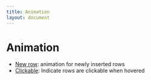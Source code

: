 ```yaml
---
title: Animation
layout: document
---
```


# Animation

* [New row](new-row): animation for newly inserted rows
* [Clickable](clickable): Indicate rows are clickable when hovered
